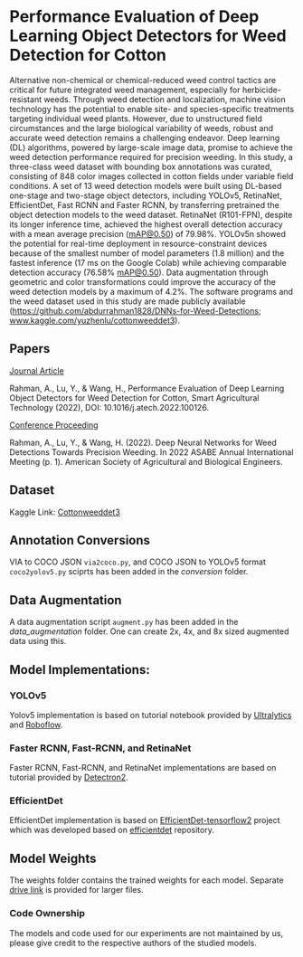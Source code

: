# Performance Evaluation of Deep Learning Object Detectors for Weed Detection for Cotton
 
Alternative non-chemical or chemical-reduced weed control tactics are critical for future integrated weed management, especially for herbicide-resistant weeds. Through weed detection and localization, machine vision technology has the potential to enable site- and species-specific treatments targeting individual weed plants. However, due to unstructured field circumstances and the large biological variability of weeds, robust and accurate weed detection remains a challenging endeavor. Deep learning (DL) algorithms, powered by large-scale image data, promise to achieve the weed detection performance required for precision weeding. In this study, a three-class weed dataset with bounding box annotations was curated, consisting of 848 color images collected in cotton fields under variable field conditions. A set of 13 weed detection models were built using DL-based one-stage and two-stage object detectors, including YOLOv5, RetinaNet, EfficientDet, Fast RCNN and Faster RCNN, by transferring pretrained the object detection models to the weed dataset. RetinaNet (R101-FPN), despite its longer inference time, achieved the highest overall detection accuracy with a mean average precision (mAP@0.50) of 79.98%. YOLOv5n showed the potential for real-time deployment in resource-constraint devices because of the smallest number of model parameters (1.8 million) and the fastest inference (17 ms on the Google Colab) while achieving comparable detection accuracy (76.58% mAP@0.50). Data augmentation through geometric and color transformations could improve the accuracy of the weed detection models by a maximum of 4.2%. The software programs and the weed dataset used in this study are made publicly available (https://github.com/abdurrahman1828/DNNs-for-Weed-Detections; www.kaggle.com/yuzhenlu/cottonweeddet3).
## Papers
[Journal Article](https://www.sciencedirect.com/science/article/pii/S2772375522000910)

Rahman, A., Lu, Y., & Wang, H., Performance Evaluation of Deep Learning Object Detectors for Weed Detection for Cotton, Smart Agricultural Technology (2022), DOI: 10.1016/j.atech.2022.100126.

[Conference Proceeding](https://doi.org/10.13031/aim.202200845)

Rahman, A., Lu, Y., & Wang, H. (2022). Deep Neural Networks for Weed Detections Towards Precision Weeding. In 2022 ASABE Annual International Meeting (p. 1). American Society of Agricultural and Biological Engineers.

## Dataset 
Kaggle Link: [Cottonweeddet3](https://www.kaggle.com/datasets/yuzhenlu/cottonweeddet3)

## Annotation Conversions
VIA to COCO JSON `via2coco.py`, and COCO JSON to YOLOv5 format `coco2yolov5.py`
sciprts has been added in the *conversion* folder.

## Data Augmentation
A data augmentation script `augment.py` has been added in the 
*data_augmentation* folder. One can create 2x, 4x, and 8x sized augmented data using this.


## Model Implementations:
### YOLOv5
Yolov5 implementation is based on tutorial notebook provided 
 by [Ultralytics ](https://github.com/ultralytics/yolov5) and 
 [Roboflow](https://models.roboflow.com/).

### Faster RCNN, Fast-RCNN, and RetinaNet 
Faster RCNN, Fast-RCNN, and RetinaNet implementations are based on tutorial 
provided by [Detectron2](https://github.com/facebookresearch/detectron2).

### EfficientDet 
EfficientDet implementation is based on 
[EfficientDet-tensorflow2](https://github.com/wangermeng2021/EfficientDet-tensorflow2) 
project which was developed based on 
[efficientdet](https://github.com/google/automl/tree/master/efficientdet) repository.


## Model Weights
The weights folder contains the trained weights for each model. Separate
[drive link](https://drive.google.com/drive/folders/1myQrC5Wtd87XTkxMsg3DuCVPXDcIyM2x?usp=sharing)
 is provided for larger files.
### Code Ownership
The models and code used for our experiments are not 
maintained by us, please give credit to the respective authors 
of the studied models.
